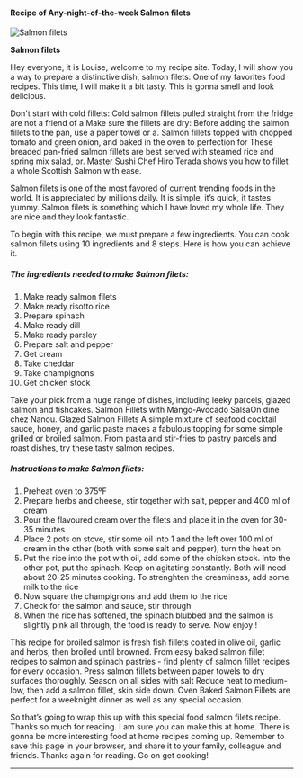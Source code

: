             

#### Recipe of Any-night-of-the-week Salmon filets

![Salmon filets](https://img-global.cpcdn.com/recipes/5931909649530880/751x532cq70/salmon-filets-recipe-main-photo.jpg)

**Salmon filets**

Hey everyone, it is Louise, welcome to my recipe site. Today, I will show you a way to prepare a distinctive dish, salmon filets. One of my favorites food recipes. This time, I will make it a bit tasty. This is gonna smell and look delicious.

Don't start with cold fillets: Cold salmon fillets pulled straight from the fridge are not a friend of a Make sure the fillets are dry: Before adding the salmon fillets to the pan, use a paper towel or a. Salmon fillets topped with chopped tomato and green onion, and baked in the oven to perfection for These breaded pan-fried salmon fillets are best served with steamed rice and spring mix salad, or. Master Sushi Chef Hiro Terada shows you how to fillet a whole Scottish Salmon with ease.

Salmon filets is one of the most favored of current trending foods in the world. It is appreciated by millions daily. It is simple, it’s quick, it tastes yummy. Salmon filets is something which I have loved my whole life. They are nice and they look fantastic.

To begin with this recipe, we must prepare a few ingredients. You can cook salmon filets using 10 ingredients and 8 steps. Here is how you can achieve it.

##### The ingredients needed to make Salmon filets:

1.  Make ready salmon filets
2.  Make ready risotto rice
3.  Prepare spinach
4.  Make ready dill
5.  Make ready parsley
6.  Prepare salt and pepper
7.  Get cream
8.  Take cheddar
9.  Take champignons
10.  Get chicken stock

Take your pick from a huge range of dishes, including leeky parcels, glazed salmon and fishcakes. Salmon Fillets with Mango-Avocado SalsaOn dine chez Nanou. Glazed Salmon Fillets A simple mixture of seafood cocktail sauce, honey, and garlic paste makes a fabulous topping for some simple grilled or broiled salmon. From pasta and stir-fries to pastry parcels and roast dishes, try these tasty salmon recipes.

##### Instructions to make Salmon filets:

1.  Preheat oven to 375ºF
2.  Prepare herbs and cheese, stir together with salt, pepper and 400 ml of cream
3.  Pour the flavoured cream over the filets and place it in the oven for 30-35 minutes
4.  Place 2 pots on stove, stir some oil into 1 and the left over 100 ml of cream in the other (both with some salt and pepper), turn the heat on
5.  Put the rice into the pot with oil, add some of the chicken stock. Into the other pot, put the spinach. Keep on agitating constantly. Both will need about 20-25 minutes cooking. To strenghten the creaminess, add some milk to the rice
6.  Now square the champignons and add them to the rice
7.  Check for the salmon and sauce, stir through
8.  When the rice has softened, the spinach blubbed and the salmon is slightly pink all through, the food is ready to serve. Now enjoy !

This recipe for broiled salmon is fresh fish fillets coated in olive oil, garlic and herbs, then broiled until browned. From easy baked salmon fillet recipes to salmon and spinach pastries - find plenty of salmon fillet recipes for every occasion. Press salmon fillets between paper towels to dry surfaces thoroughly. Season on all sides with salt Reduce heat to medium-low, then add a salmon fillet, skin side down. Oven Baked Salmon Fillets are perfect for a weeknight dinner as well as any special occasion.

So that’s going to wrap this up with this special food salmon filets recipe. Thanks so much for reading. I am sure you can make this at home. There is gonna be more interesting food at home recipes coming up. Remember to save this page in your browser, and share it to your family, colleague and friends. Thanks again for reading. Go on get cooking!

* * *